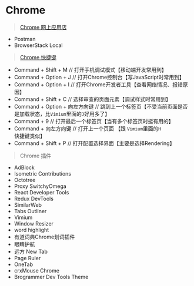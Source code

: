 Chrome
===

> [Chrome 网上应用店](https://chrome.google.com/webstore/category/extensions?hl=zh-CN)

- Postman
- BrowserStack Local

> [Chrome 快捷键](https://support.google.com/chrome/answer/157179?hl=zh-Hans)

- Command + Shift + M  // 打开手机调试模式【移动端开发常用到】
- Command + Option + J  // 打开Chrome控制台【写JavaScript时常用到】
- Command + Option + I  // 打开Chrome开发者工具【查看网络情况、报错原因】
- Command + Shift + C  // 选择审查的页面元素【调试样式时常用到】
- Command + Option + 向左方向键  // 跳到上一个标签页【不受当前页面是否是加载状态，比`Vimium`里面的`J`好用多了】
- Command + 9  // 打开最后一个标签页【当有多个标签页时挺有用的】
- Command + 向左方向键  // 打开上一个页面 【跟 `Vimium`里面的`H`快捷键类似】
- Command + Shift + P  // 打开配置选择界面【主要是选择Rendering】

> Chrome 插件

- AdBlock
- Isometric Contributions
- Octotree
- Proxy SwitchyOmega
- React Developer Tools
- Redux DevTools
- SimilarWeb
- Tabs Outliner
- Vimium
- Window Resizer
- word highlight
- 有道词典Chrome划词插件
- 眼睛护航
- 远方 New Tab
- Page Ruler
- OneTab
- crxMouse Chrome
- Brogrammer Dev Tools Theme